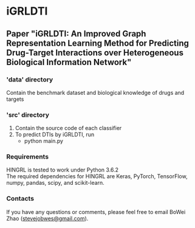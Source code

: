 # iGRLDTI
## Paper "iGRLDTI: An Improved Graph Representation Learning Method for Predicting Drug-Target Interactions over Heterogeneous Biological Information Network"
### 'data' directory
Contain the benchmark dataset and biological knowledge of drugs and targets

### 'src' directory
1. Contain the source code of each classifier
2. To predict DTIs by iGRLDTI, run
    - python main.py 

### Requirements
HINGRL is tested to work under Python 3.6.2  
The required dependencies for HINGRL are Keras, PyTorch, TensorFlow, numpy, pandas, scipy, and scikit-learn.

### Contacts
If you have any questions or comments, please feel free to email BoWei Zhao (stevejobwes@gmail.com).
